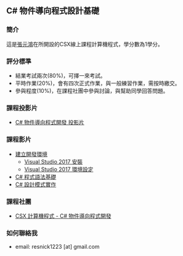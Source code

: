 ## C# 物件導向程式設計基礎
### 簡介

這是[張元鴻](https://www.facebook.com/resnick1223)在所開設的CSX線上課程計算機程式，學分數為1學分。

### 評分標準

- 結業考試兩次(80%)，可擇一來考試。
- 平時作業(20%)，會有四次正式作業，與一般練習作業，需按時繳交。
- 參與程度(10%)，在課程社團中參與討論，與幫助同學回答問題。

### 課程投影片
- [C# 物件導向程式開發 投影片](https://drive.google.com/drive/folders/0B53JGHLGqIRoTU9ZYzJGbmRiOVE)

### 課程影片

- [建立開發環境](https://www.youtube.com/watch?v=9qBLJDwZsfM&list=PLHFHr5fsVGIgJENBUKo6bvTIrURPWTl0-)
    - [Visual Studio 2017 安裝](https://www.youtube.com/watch?v=9qBLJDwZsfM&t=4s)
    - [Visual Studio 2017 環境設定](https://www.youtube.com/watch?v=wUabq-U5RaQ)
- [C# 程式語法基礎](https://www.youtube.com/watch?v=P_pSjwWMm6o&list=PLHFHr5fsVGIiJQ5BKVfgvKNLYAORQ9u0n)
- [C# 設計模式實作](https://www.youtube.com/watch?v=iJtdwRQ-59M&list=PLHFHr5fsVGIiPPM4VhP4tRb1OmWMJLBUq)

### 課程社團
- [CSX 計算機程式 - C# 物件導向程式開發](https://www.facebook.com/groups/1781492351895140/)

### 如何聯絡我
- email: resnick1223 [at] gmail.com